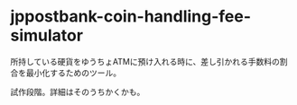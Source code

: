 # jppostbank-coin-handling-fee-simulator

所持している硬貨をゆうちょATMに預け入れる時に、差し引かれる手数料の割合を最小化するためのツール。

試作段階。詳細はそのうちかくかも。
